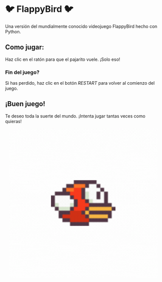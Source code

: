 # 🐦 FlappyBird 🐦

Una versión del mundialmente conocido videojuego FlappyBird hecho con Python.

## Como jugar:

Haz clic en el ratón para que el pajarito vuele. ¡Solo eso!

### Fin del juego?

Si has perdido, haz clic en el botón _RESTART_ para volver al comienzo del juego.

## ¡Buen juego!

Te deseo toda la suerte del mundo. ¡Intenta jugar tantas veces como quieras!

<p align="center">
  <img src="img/gif/pajarito.gif" alt="GIF" width="480px" />
</p>